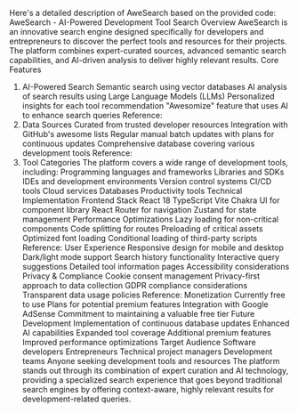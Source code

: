 Here's a detailed description of AweSearch based on the provided code:
AweSearch - AI-Powered Development Tool Search
Overview
AweSearch is an innovative search engine designed specifically for developers and entrepreneurs to discover the perfect tools and resources for their projects. The platform combines expert-curated sources, advanced semantic search capabilities, and AI-driven analysis to deliver highly relevant results.
Core Features
1. AI-Powered Search
Semantic search using vector databases
AI analysis of search results using Large Language Models (LLMs)
Personalized insights for each tool recommendation
"Awesomize" feature that uses AI to enhance search queries
Reference:
2. Data Sources
Curated from trusted developer resources
Integration with GitHub's awesome lists
Regular manual batch updates with plans for continuous updates
Comprehensive database covering various development tools
Reference:
3. Tool Categories
The platform covers a wide range of development tools, including:
Programming languages and frameworks
Libraries and SDKs
IDEs and development environments
Version control systems
CI/CD tools
Cloud services
Databases
Productivity tools
Technical Implementation
Frontend Stack
React 18
TypeScript
Vite
Chakra UI for component library
React Router for navigation
Zustand for state management
Performance Optimizations
Lazy loading for non-critical components
Code splitting for routes
Preloading of critical assets
Optimized font loading
Conditional loading of third-party scripts
Reference:
User Experience
Responsive design for mobile and desktop
Dark/light mode support
Search history functionality
Interactive query suggestions
Detailed tool information pages
Accessibility considerations
Privacy & Compliance
Cookie consent management
Privacy-first approach to data collection
GDPR compliance considerations
Transparent data usage policies
Reference:
Monetization
Currently free to use
Plans for potential premium features
Integration with Google AdSense
Commitment to maintaining a valuable free tier
Future Development
Implementation of continuous database updates
Enhanced AI capabilities
Expanded tool coverage
Additional premium features
Improved performance optimizations
Target Audience
Software developers
Entrepreneurs
Technical project managers
Development teams
Anyone seeking development tools and resources
The platform stands out through its combination of expert curation and AI technology, providing a specialized search experience that goes beyond traditional search engines by offering context-aware, highly relevant results for development-related queries.